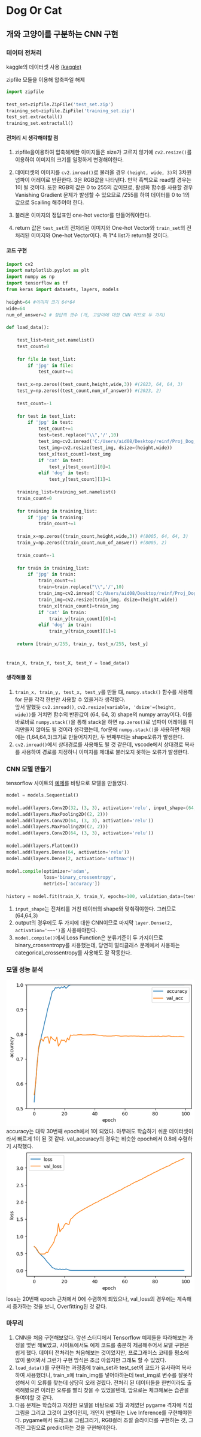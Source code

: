 # Dog Or Cat

## 개와 고양이를 구분하는 CNN 구현
###  데이터 전처리

kaggle의 데이터셋 사용 [(kaggle)]( https://www.kaggle.com/datasets/tongpython/cat-and-dog)

zipfile 모듈을 이용해 압축파일 해제
```python
import zipfile

test_set=zipfile.ZipFile('test_set.zip')
training_set=zipfile.ZipFile('training_set.zip')
test_set.extractall()
training_set.extractall()
```

#### 전처리 시 생각해야할 점 


1. zipfile을이용하여 압축해제한 이미지들은 size가 고르지 않기에 ```cv2.resize()```를 이용하여 이미지의 크기를 일정하게 변경해야한다.

2. 데이터셋의 이미지를 ```cv2.imread()```로 불러올 경우 ```(height, wide, 3)```의 3차원 넘파이 어레이로 반환한다. 3은 RGB값을 나타낸다. 만약 흑백으로 read할 경우는 1이 될 것이다. 또한 RGB의 값은 0 to 255의 값이므로, 활성화 함수를 사용할 경우 Vanishing Gradient 문제가 발생할 수 있으므로 /255를 하여 데이터를 0 to 1의 값으로 Scailing 해주어야 한다.

3. 불러온 이미지의 정답표인 one-hot vector를 만들어줘야한다.

4. return 값은 ```test_set```의 전처리된 이미지와 One-hot Vector와 ```train_set```의 전처리된 이미지와 One-hot Vector이다. 즉 1*4 list가 return될 것이다. 


#### 코드 구현
```python
import cv2
import matplotlib.pyplot as plt
import numpy as np
import tensorflow as tf
from keras import datasets, layers, models

height=64 #이미지 크기 64*64
wide=64
num_of_answer=2 # 정답의 갯수 (개, 고양이에 대한 CNN 이므로 두 가지)

def load_data():

    test_list=test_set.namelist()
    test_count=0

    for file in test_list:
        if 'jpg' in file:
            test_count+=1

    test_x=np.zeros((test_count,height,wide,3)) #(2023, 64, 64, 3)
    test_y=np.zeros((test_count,num_of_answer)) #(2023, 2)

    test_count=-1

    for test in test_list:
        if 'jpg' in test:
            test_count+=1 
            test=test.replace("\\",'/',10)
            test_img=cv2.imread('C:/Users/aid08/Desktop/reinf/Proj_Dog_Or_Cat/'+ test)
            test_img=cv2.resize(test_img, dsize=(height,wide))
            test_x[test_count]=test_img
            if 'cat' in test:
                test_y[test_count][0]=1
            elif 'dog' in test:
                test_y[test_count][1]=1
    
    training_list=training_set.namelist()     
    train_count=0

    for training in training_list: 
        if 'jpg' in training:
            train_count+=1

    train_x=np.zeros((train_count,height,wide,3)) #(8005, 64, 64, 3)
    train_y=np.zeros((train_count,num_of_answer)) #(8005, 2)

    train_count=-1

    for train in training_list:
        if 'jpg' in train:
            train_count+=1
            train=train.replace("\\",'/',10)
            train_img=cv2.imread('C:/Users/aid08/Desktop/reinf/Proj_Dog_Or_Cat/'+ train)
            train_img=cv2.resize(train_img, dsize=(height,wide))
            train_x[train_count]=train_img
            if 'cat' in train:
                train_y[train_count][0]=1
            elif 'dog' in train:
                train_y[train_count][1]=1

    return [train_x/255, train_y, test_x/255, test_y]


train_X, train_Y, test_X, test_Y = load_data()
```

#### 생각해볼 점
1. ```train_x, train_y, test_x, test_y```를 만들 떄, ```numpy.stack()``` 함수를 사용해 for 문을 각각 한번만 사용할 수 있을거라 생각했다. <br> 
앞서 말했듯 ```cv2.imread()```, ```cv2.resize(variable, 'dsize'=(height, wide))```를 거치면 함수의 반환값이 (64, 64, 3) shape의 numpy array이다. 이를 바로바로 ```numpy.stack()```을 통해 stack을 하면 ```np.zeros()```로 넘파이 어레이를 미리만들지 않아도 될 것이라 생각했는데, for문에 ```numpy.stack()```을 사용하면 처음에는 (1,64,64,3)크기로 만들어지지만, 두 번째부터는 shape오류가 발생한다.
2. ```cv2.imread()```에서 상대경로를 사용해도 될 것 같은데, vscode에서 상대경로 복사를 사용하여 경로를 지정하니 이미지를 제대로 불러오지 못하는 오류가 발생한다.

### CNN 모델 만들기
tensorflow 사이트의 [예제](https://www.tensorflow.org/tutorials/images/cnn?hl=ko)를 바탕으로 모델을 만들었다.
```python
model = models.Sequential()

model.add(layers.Conv2D(32, (3, 3), activation='relu', input_shape=(64, 64, 3)))
model.add(layers.MaxPooling2D((2, 2)))
model.add(layers.Conv2D(64, (3, 3), activation='relu'))
model.add(layers.MaxPooling2D((2, 2)))
model.add(layers.Conv2D(64, (3, 3), activation='relu'))

model.add(layers.Flatten())
model.add(layers.Dense(64, activation='relu'))
model.add(layers.Dense(2, activation='softmax'))

model.compile(optimizer='adam',
              loss='binary_crossentropy',
              metrics=['accuracy'])

history = model.fit(train_X, train_Y, epochs=100, validation_data=(test_X, test_Y))
```
1. ```input_shape```는 전처리를 거친 데이터의 shape와 맞춰줘야한다. 그러므로 (64,64,3)
2. output의 경우에도 두 가지에 대한 CNN이므로 마지막 ```layer.Dense(2, activation='~~~')```을 사용해야한다.
3. ```model.compile()```에서 Loss Function은 분류기준이 두 가지이므로 binary_crossentropy를 사용했는데, 당연히 멀티클래스 문제에서 사용하는 categorical_crossentropy를 사용해도 잘 작동한다.

### 모델 성능 분석

![acc](output_acc.png)<br>
accuracy는 대략 30번째 epoch에서 1이 되었다. 아무래도 학습하기 쉬운 데이터셋이라서 빠르게 1이 된 것 같다.
val_accuracy의 경우는 비슷한 epoch에서 0.8에 수렴하기 시작했다.<br>
![loss](output_loss.png)<br>
loss는 20번째 epoch 근처에서 0에 수렴하게 되었으나, val_loss의 경우에는 계속해서 증가하는 것을 보니, Overfitting된 것 같다.

### 마무리
1. CNN을 처음 구현해보았다. 앞선 스터디에서 Tensorflow 예제들을 따라해보는 과정을 몇번 해보았고, 사이트에서도 예제 코드를 충분히 제공해주어서 모델 구현은 쉽게 했다. 데이터 전처리는 처음해보는 것이었지만, 프로그래머스 코테를 평소에 많이 풀어봐서 그런가 구현 방식은 조금 아쉽지만 그래도 할 수 있었다.
2. ```load_data()```를 구현하는 과정중에 train_set과 test_set의 코드가 유사하여 복사하여 사용했더니, train_x에 train_img를 넣어야하는데 test_img로 변수를 잘못작성해서 이 오류를 찾는데 상당히 오래 걸렸다. 전처리 된 데이터들을 한번이라도 출력해봤으면 이러한 오류를 빨리 찾을 수 있었을텐데, 앞으로는 체크해보는 습관을 들여야할 것 같다.
3. 다음 문제는 학습하고 저장한 모델을 바탕으로 3월 과제였던 pygame 격자에 직접 그림을 그리고 그것이 고양이인지, 개인지 판별하는 Live Inference를 구현해야한다. pygame에서 드래그로 그림그리기, RGB컬러 조절 슬라이더를 구현하는 것, 그려진 그림으로 predict하는 것을 구현해야한다.

